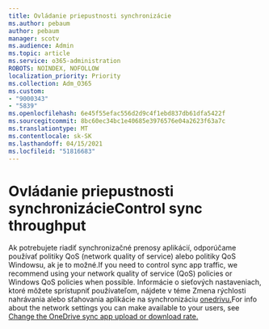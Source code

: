```yaml
---
title: Ovládanie priepustnosti synchronizácie
ms.author: pebaum
author: pebaum
manager: scotv
ms.audience: Admin
ms.topic: article
ms.service: o365-administration
ROBOTS: NOINDEX, NOFOLLOW
localization_priority: Priority
ms.collection: Adm_O365
ms.custom:
- "9000343"
- "5839"
ms.openlocfilehash: 6e45f55efac556d2d9c4f1ebd837db61dfa5422f
ms.sourcegitcommit: 8bc60ec34bc1e40685e3976576e04a2623f63a7c
ms.translationtype: MT
ms.contentlocale: sk-SK
ms.lasthandoff: 04/15/2021
ms.locfileid: "51816683"
---
```

# <a name="control-sync-throughput"></a><span data-ttu-id="3452a-102">Ovládanie priepustnosti synchronizácie</span><span class="sxs-lookup"><span data-stu-id="3452a-102">Control sync throughput</span></span>

<span data-ttu-id="3452a-103">Ak potrebujete riadiť synchronizačné prenosy aplikácií, odporúčame používať politiky QoS (network quality of service) alebo politiky QoS Windowsu, ak je to možné.</span><span class="sxs-lookup"><span data-stu-id="3452a-103">If you need to control sync app traffic, we recommend using your network quality of service (QoS) policies or Windows QoS policies when possible.</span></span> <span data-ttu-id="3452a-104">Informácie o sieťových nastaveniach, ktoré môžete sprístupniť používateľom, nájdete v téme Zmena rýchlosti nahrávania alebo sťahovania aplikácie na synchronizáciu [onedrivu.](https://support.office.com/article/71cc69da-2371-4981-8cc8-b4558bdda56e)</span><span class="sxs-lookup"><span data-stu-id="3452a-104">For info about the network settings you can make available to your users, see [Change the OneDrive sync app upload or download rate.](https://support.office.com/article/71cc69da-2371-4981-8cc8-b4558bdda56e)</span></span>